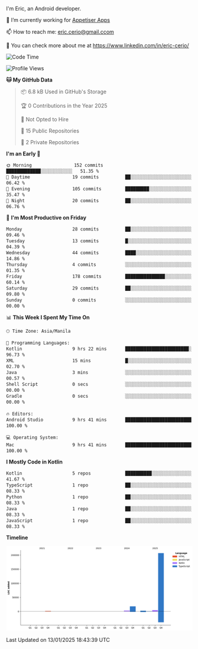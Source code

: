 
I'm Eric, an Android developer.

🔭 I’m currently working for [Appetiser Apps](http://appetiser.com.au)

📫 How to reach me: eric.cerio@gmail.ccom

👀 You can check more about me at https://www.linkedin.com/in/eric-cerio/

<!--START_SECTION:waka-->
![Code Time](http://img.shields.io/badge/Code%20Time-720%20hrs%208%20mins-blue)

![Profile Views](http://img.shields.io/badge/Profile%20Views-0-blue)

**🐱 My GitHub Data** 

> 📦 6.8 kB Used in GitHub's Storage 
 > 
> 🏆 0 Contributions in the Year 2025
 > 
> 🚫 Not Opted to Hire
 > 
> 📜 15 Public Repositories 
 > 
> 🔑 2 Private Repositories 
 > 
**I'm an Early 🐤** 

```text
🌞 Morning                152 commits         █████████████░░░░░░░░░░░░   51.35 % 
🌆 Daytime                19 commits          ██░░░░░░░░░░░░░░░░░░░░░░░   06.42 % 
🌃 Evening                105 commits         █████████░░░░░░░░░░░░░░░░   35.47 % 
🌙 Night                  20 commits          ██░░░░░░░░░░░░░░░░░░░░░░░   06.76 % 
```
📅 **I'm Most Productive on Friday** 

```text
Monday                   28 commits          ██░░░░░░░░░░░░░░░░░░░░░░░   09.46 % 
Tuesday                  13 commits          █░░░░░░░░░░░░░░░░░░░░░░░░   04.39 % 
Wednesday                44 commits          ████░░░░░░░░░░░░░░░░░░░░░   14.86 % 
Thursday                 4 commits           ░░░░░░░░░░░░░░░░░░░░░░░░░   01.35 % 
Friday                   178 commits         ███████████████░░░░░░░░░░   60.14 % 
Saturday                 29 commits          ██░░░░░░░░░░░░░░░░░░░░░░░   09.80 % 
Sunday                   0 commits           ░░░░░░░░░░░░░░░░░░░░░░░░░   00.00 % 
```


📊 **This Week I Spent My Time On** 

```text
🕑︎ Time Zone: Asia/Manila

💬 Programming Languages: 
Kotlin                   9 hrs 22 mins       ████████████████████████░   96.73 % 
XML                      15 mins             █░░░░░░░░░░░░░░░░░░░░░░░░   02.70 % 
Java                     3 mins              ░░░░░░░░░░░░░░░░░░░░░░░░░   00.57 % 
Shell Script             0 secs              ░░░░░░░░░░░░░░░░░░░░░░░░░   00.00 % 
Gradle                   0 secs              ░░░░░░░░░░░░░░░░░░░░░░░░░   00.00 % 

🔥 Editors: 
Android Studio           9 hrs 41 mins       █████████████████████████   100.00 % 

💻 Operating System: 
Mac                      9 hrs 41 mins       █████████████████████████   100.00 % 
```

**I Mostly Code in Kotlin** 

```text
Kotlin                   5 repos             ██████████░░░░░░░░░░░░░░░   41.67 % 
TypeScript               1 repo              ██░░░░░░░░░░░░░░░░░░░░░░░   08.33 % 
Python                   1 repo              ██░░░░░░░░░░░░░░░░░░░░░░░   08.33 % 
Java                     1 repo              ██░░░░░░░░░░░░░░░░░░░░░░░   08.33 % 
JavaScript               1 repo              ██░░░░░░░░░░░░░░░░░░░░░░░   08.33 % 
```



**Timeline**

![Lines of Code chart](https://raw.githubusercontent.com/eric-cerio/eric-cerio/main/assets/bar_graph.png)


 Last Updated on 13/01/2025 18:43:39 UTC
<!--END_SECTION:waka-->

